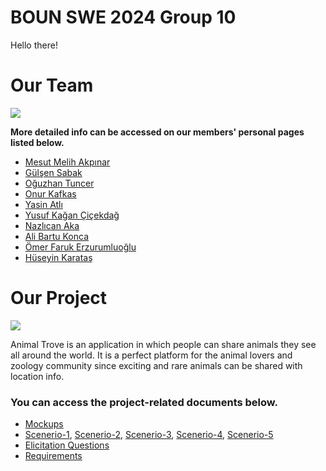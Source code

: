 # BOUN SWE 2024 Group 10
Hello there! 

# Our Team
![](https://drive.usercontent.google.com/download?id=1P4tUmZa-seWOQXgvEWMwBW0kaPj8Y36Z)
 
**More detailed info can be accessed on our members' personal pages listed below.**
* [Mesut Melih Akpınar](https://github.com/bounswe/bounswe2024group10/wiki/Mesut-Melih-Akpınar)
* [Gülşen Sabak](https://github.com/bounswe/bounswe2024group10/wiki/G%C3%BCl%C5%9Fen-Sabak)
* [Oğuzhan Tuncer](https://github.com/bounswe/bounswe2024group10/wiki/O%C4%9Fuzhan-Tuncer)
* [Onur Kafkas](https://github.com/bounswe/bounswe2024group10/wiki/Onur-Kafkas)
* [Yasin Atlı](https://github.com/bounswe/bounswe2024group10/wiki/Yasin-ATLI)
* [Yusuf Kağan Çiçekdağ](https://github.com/bounswe/bounswe2024group10/wiki/Yusuf-Kağan-Çiçekdağ)
* [Nazlıcan Aka](https://github.com/bounswe/bounswe2024group10/wiki/Nazlıcan-Aka) 
* [Ali Bartu Konca](https://github.com/bounswe/bounswe2024group10/wiki/Ali-Bartu-Konca)
* [Ömer Faruk Erzurumluoğlu](https://github.com/bounswe/bounswe2024group10/wiki/%C3%96mer-Faruk-Erzurumluo%C4%9Flu)
* [Hüseyin Karataş](https://github.com/bounswe/bounswe2024group10/wiki/H%C3%BCseyin%20Karata%C5%9F)

# Our Project
![](https://drive.usercontent.google.com/download?id=1ffmqwvph3Z4nXij6SElahwPEXjl-lG5Q)

Animal Trove is an application in which people can share animals they see all around the world. It is a perfect platform for the animal lovers and zoology community since exciting and rare animals can be shared with location info.

### You can access the project-related documents below.
* [Mockups](https://github.com/bounswe/bounswe2024group10/wiki/mockups)
* [Scenerio-1](https://github.com/bounswe/bounswe2024group10/wiki/Scenario-1), [Scenerio-2](https://github.com/bounswe/bounswe2024group10/wiki/Scenario-2), [Scenerio-3](https://github.com/bounswe/bounswe2024group10/wiki/Scenario-3), [Scenerio-4](https://github.com/bounswe/bounswe2024group10/wiki/Scenario-4), [Scenerio-5](https://github.com/bounswe/bounswe2024group10/wiki/Scenario-5)
* [Elicitation Questions](https://github.com/bounswe/bounswe2024group10/wiki/Elicitation-Questions)
* [Requirements](https://github.com/bounswe/bounswe2024group10/wiki/Requirements)
